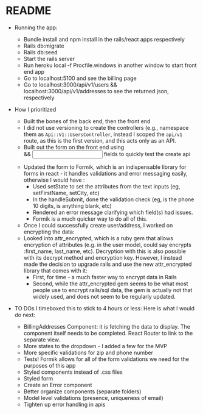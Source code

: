 # README

* Running the app:
    - Bundle install and npm install in the rails/react apps respectively
    - Rails db:migrate
    - Rails db:seed
    - Start the rails server
    - Run heroku local -f Procfile.windows in another window to start front end app
    - Go to localhost:5100 and see the billing page
    - Go to localhost:3000/api/v1/users && localhost:3000/api/v1/addresses to see the returned json, respectively

* How I prioritized
    - Built the bones of the back end, then the front end
    - I did not use versioning to create the controllers (e.g., namespace them as `Api::V1::UsersController`, instead I scoped the `api/v1` route, as this is the first version, and this acts only as an API.
    - Built out the form on the front end using <form> && <input> fields to quickly test the create api
    - Updated the form to Formik, which is an indispensable library for forms in react - it handles validations and error messaging easily, otherwise I would have :
        - Used setState to set the attributes from the text inputs (eg, setFirstName, setCity, etc)
        - In the handleSubmit, done the validation check (eg, is the phone 10 digits, is anything blank, etc)
        - Rendered an error message clarifying which field(s) had issues.
        - Formik is a much quicker way to do all of this. 
    - Once I could successfully create user/address, I worked on encrypting the data:
    - Looked into attr_encrypted, which is a ruby gem that allows encryption of attributes (e.g. in the user model, could say encrypts :first_name, last_name, etc). Decryption with this is also possible with its decrypt method and encryption key. However, I instead made the decision to upgrade rails and use the new attr_encrypted library that comes with it:
        - First, for time - a much faster way to encrypt data in Rails
        - Second, while the attr_encrypted gem seems to be what most people use to encrypt rails/sql data, the gem is actually not that widely used, and does not seem to be regularly updated.


* TO DOs
I timeboxed this to stick to 4 hours or less: Here is what I would do next:

    - BillingAddresses Component: it is fetching the data to display. The component itself needs to be completed. React Router to link to the separate view. 
    - More states to the dropdown - I added a few for the MVP
    - More specific validations for zip and phone number
    - Tests! Formik allows for all of the form validations we need for the purposes of this app
    - Styled components instead of .css files
    - Styled form
    - Create an Error component
    - Better organize components (separate folders)
    - Model level validations (presence, uniqueness of email)
    - Tighten up error handling in apis



